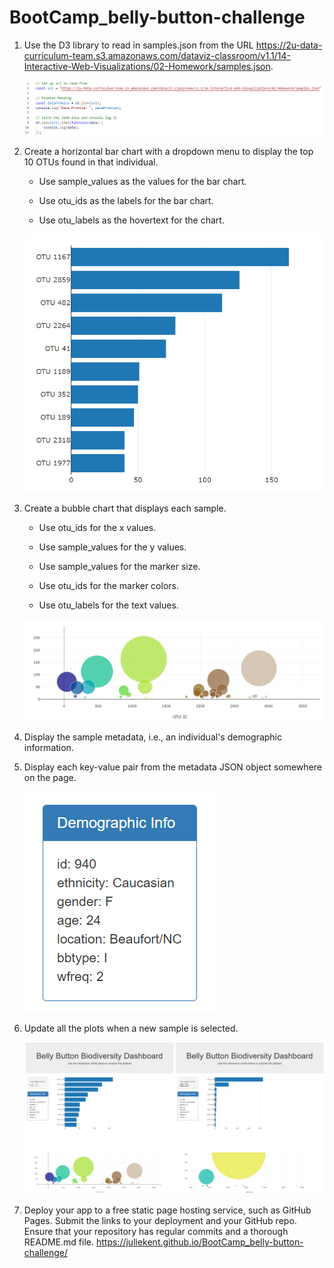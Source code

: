 # BootCamp_belly-button-challenge

1. Use the D3 library to read in samples.json from the URL https://2u-data-curriculum-team.s3.amazonaws.com/dataviz-classroom/v1.1/14-Interactive-Web-Visualizations/02-Homework/samples.json.

    ![Step_1](Images/Step_1.png)

2. Create a horizontal bar chart with a dropdown menu to display the top 10 OTUs found in that individual.

   * Use sample_values as the values for the bar chart.

   * Use otu_ids as the labels for the bar chart.

   * Use otu_labels as the hovertext for the chart.


    ![Step_2](Images/Step_2.png)

3. Create a bubble chart that displays each sample.

   * Use otu_ids for the x values.

   * Use sample_values for the y values.

   * Use sample_values for the marker size.

   * Use otu_ids for the marker colors.

   * Use otu_labels for the text values.


    ![Step_3](Images/Step_3.png)

4. Display the sample metadata, i.e., an individual's demographic information.

5. Display each key-value pair from the metadata JSON object somewhere on the page.

    ![Step_5](Images/Step_5.png)

6. Update all the plots when a new sample is selected.

    ![Step_6](Images/Step_6.png)

7. Deploy your app to a free static page hosting service, such as GitHub Pages. Submit the links to your deployment and your GitHub repo. Ensure that your repository has regular commits and a thorough README.md file.
    https://juliekent.github.io/BootCamp_belly-button-challenge/